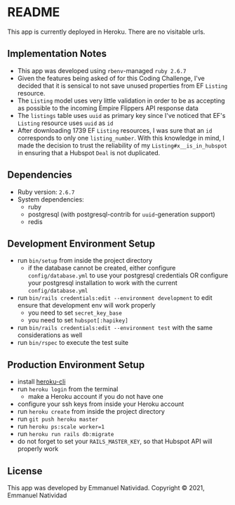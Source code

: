 # README

This app is currently deployed in Heroku. There are no visitable urls.

## Implementation Notes

- This app was developed using `rbenv`-managed `ruby 2.6.7`
- Given the features being asked of for this Coding Challenge, I've decided that
  it is sensical to not save unused properties from EF `Listing` resource.
- The `Listing` model uses very little validation in order to be as accepting
  as possible to the incoming Empire Flippers API response data
- The `listings` table uses `uuid` as primary key since I've noticed that EF's
  `Listing` resource uses `uuid` as `id`
- After downloading 1739 EF `Listing` resources, I was sure that an `id`
  corresponds to only one `listing_number`. With this knowledge in mind, I made
  the decision to trust the reliability of my `Listing#x__is_in_hubspot` in
  ensuring that a Hubspot `Deal` is not duplicated.

## Dependencies

- Ruby version: `2.6.7`
- System dependencies:
  - ruby
  - postgresql (with postgresql-contrib for `uuid`-generation support)
  - redis

## Development Environment Setup

- run `bin/setup` from inside the project directory
  - if the database cannot be created, either configure `config/database.yml` to
    use your postgresql credentials OR configure your postgresql installation to
    work with the current `config/database.yml`
- run `bin/rails credentials:edit --environment development` to edit ensure that
  development env will work properly
  - you need to set `secret_key_base`
  - you need to set `hubspot[:hapikey]`
- run `bin/rails credentials:edit --environment test` with the same
  considerations as well
- run `bin/rspec` to execute the test suite

## Production Environment Setup

- install [heroku-cli](https://devcenter.heroku.com/articles/heroku-cli#download-and-install)
- run `heroku login` from the terminal
  - make a Heroku account if you do not have one
- configure your ssh keys from inside your Heroku account
- run `heroku create` from inside the project directory
- run `git push heroku master`
- run `heroku ps:scale worker=1`
- run `heroku run rails db:migrate`
- do not forget to set your `RAILS_MASTER_KEY`, so that Hubspot API will
  properly work

## License

This app was developed by Emmanuel Natividad.
Copyright © 2021, Emmanuel Natividad
